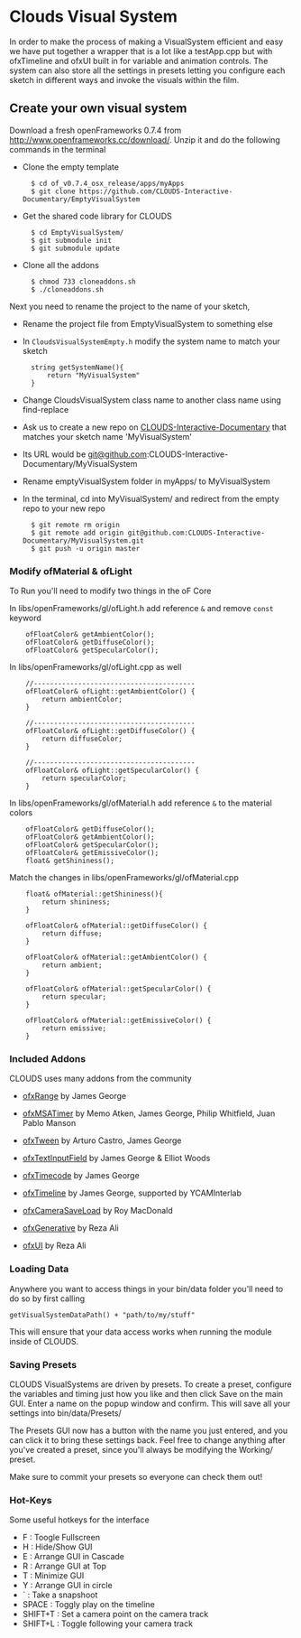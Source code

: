 # Clouds Visual System 

In order to make the process of making a VisualSystem efficient and easy we have put together a wrapper that is a lot like a testApp.cpp but with ofxTimeline and ofxUI built in for variable and animation controls. The system can also store all the settings in presets letting you configure each sketch in different ways and invoke the visuals within the film.

## Create your own visual system

Download a fresh openFrameworks 0.7.4 from http://www.openframeworks.cc/download/. Unzip it and do the following commands in the terminal
	
* Clone the empty template

		$ cd of_v0.7.4_osx_release/apps/myApps
		$ git clone https://github.com/CLOUDS-Interactive-Documentary/EmptyVisualSystem
	
* Get the shared code library for CLOUDS
 
		$ cd EmptyVisualSystem/
		$ git submodule init
		$ git submodule update
		
* Clone all the addons

		$ chmod 733 cloneaddons.sh
		$ ./cloneaddons.sh
		
Next you need to rename the project to the name of your sketch,
	
* Rename the project file from EmptyVisualSystem to something else
* In `CloudsVisualSystemEmpty.h` modify the system name to match your sketch
		
		string getSystemName(){
			return "MyVisualSystem"
		}

* Change CloudsVisualSystem class name to another class name using find-replace
* Ask us to create a new repo on [CLOUDS-Interactive-Documentary](https://github.com/CLOUDS-Interactive-Documentary) that matches your sketch name 'MyVisualSystem' 
* Its URL would be git@github.com:CLOUDS-Interactive-Documentary/MyVisualSystem
* Rename emptyVisualSystem folder in myApps/ to MyVisualSystem
* In the terminal, cd into MyVisualSystem/ and redirect from the empty repo to your new repo

		$ git remote rm origin
		$ git remote add origin git@github.com:CLOUDS-Interactive-Documentary/MyVisualSystem.git 
		$ git push -u origin master

### Modify ofMaterial & ofLight

To Run you'll need to modify two things in the oF Core

In libs/openFrameworks/gl/ofLight.h add reference `&` and remove `const` keyword

		ofFloatColor& getAmbientColor();
		ofFloatColor& getDiffuseColor();
		ofFloatColor& getSpecularColor();

In libs/openFrameworks/gl/ofLight.cpp as well

		//----------------------------------------
		ofFloatColor& ofLight::getAmbientColor() {
			return ambientColor;
		}
		
		//----------------------------------------
		ofFloatColor& ofLight::getDiffuseColor() {
			return diffuseColor;
		}
		
		//----------------------------------------
		ofFloatColor& ofLight::getSpecularColor() {
			return specularColor;
		}
		
In libs/openFrameworks/gl/ofMaterial.h add reference `&` to the material colors

		ofFloatColor& getDiffuseColor();
		ofFloatColor& getAmbientColor();
		ofFloatColor& getSpecularColor();
		ofFloatColor& getEmissiveColor();
		float& getShininess();

Match the changes in libs/openFrameworks/gl/ofMaterial.cpp 

		float& ofMaterial::getShininess(){
			return shininess;
		}
		
		ofFloatColor& ofMaterial::getDiffuseColor() {
			return diffuse;
		}
		
		ofFloatColor& ofMaterial::getAmbientColor() {
			return ambient;
		}
		
		ofFloatColor& ofMaterial::getSpecularColor() {
			return specular;
		}
		
		ofFloatColor& ofMaterial::getEmissiveColor() {
			return emissive;
		}


### Included Addons

CLOUDS uses many addons from the community 

* [ofxRange](https://github.com/Flightphase/ofxRange) by James George

* [ofxMSATimer](https://github.com/obviousjim/ofxMSATimer) by Memo Atken, James George, Philip Whitfield, Juan Pablo Manson
		
* [ofxTween](https://github.com/Flightphase/ofxTween) by Arturo Castro, James George

* [ofxTextInputField](https://github.com/Flightphase/ofxTextInputField) by James George & Elliot Woods
		
* [ofxTimecode](https://github.com/YCAMInterlab/ofxTimecode) by James George
		
* [ofxTimeline](https://github.com/YCAMInterlab/ofxTimeline) by James George, supported by YCAMInterlab
	
* [ofxCameraSaveLoad](https://github.com/roymacdonald/ofxCameraSaveLoad) by Roy MacDonald
		
* [ofxGenerative](https://github.com/rezaali/ofxGenerative) by Reza Ali
		
* [ofxUI](https://github.com/rezaali/ofxUI) by Reza Ali

### Loading Data

Anywhere you want to access things in your bin/data folder you'll need to do so by first calling 

    getVisualSystemDataPath() + "path/to/my/stuff"
    
This will ensure that your data access works when running the module inside of CLOUDS.

### Saving Presets

CLOUDS VisualSystems are driven by presets. To create a preset, configure the variables and timing just how you like and then click Save on the main GUI. Enter a name on the popup window and confirm. This will save all your settings into bin/data/Presets/

The Presets GUI now has a button with the name you just entered, and you can click it to bring these settings back. Feel free to change anything after you've created a preset, since you'll always be modifying the Working/ preset.

Make sure to commit your presets so everyone can check them out!

### Hot-Keys 

Some useful hotkeys for the interface
* F : Toogle Fullscreen
* H : Hide/Show GUI
* E : Arrange GUI in Cascade  
* R : Arrange GUI at Top
* T : Minimize GUI
* Y : Arrange GUI in circle
* ` : Take a snapshoot
* SPACE : Toggly play on the timeline
* SHIFT+T : Set a camera point on the camera track
* SHIFT+L : Toggle following your camera track

